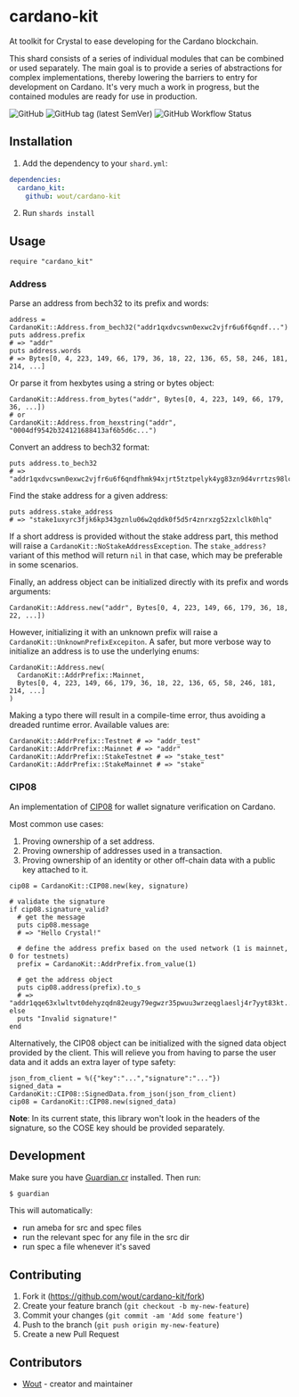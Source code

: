 # cardano-kit

At toolkit for Crystal to ease developing for the Cardano blockchain.

This shard consists of a series of individual modules that can be combined or
used separately. The main goal is to provide a series of abstractions for
complex implementations, thereby lowering the barriers to entry for development 
on Cardano. It's very much a work in progress, but the contained modules are 
ready for use in production.

![GitHub](https://img.shields.io/github/license/wout/cardano-kit)
![GitHub tag (latest SemVer)](https://img.shields.io/github/v/tag/wout/cardano-kit)
![GitHub Workflow Status](https://img.shields.io/github/actions/workflow/status/wout/cardano-kit/ci.yml?branch=main)

## Installation

1. Add the dependency to your `shard.yml`:

  ```yaml
  dependencies:
    cardano_kit:
      github: wout/cardano-kit
  ```

2. Run `shards install`

## Usage

```crystal
require "cardano_kit"
```

### Address

Parse an address from bech32 to its prefix and words:

```crystal
address = CardanoKit::Address.from_bech32("addr1qxdvcswn0exwc2vjfr6u6f6qndf...")
puts address.prefix
# => "addr"
puts address.words
# => Bytes[0, 4, 223, 149, 66, 179, 36, 18, 22, 136, 65, 58, 246, 181, 214, ...]
```

Or parse it from hexbytes using a string or bytes object:

```crystal
CardanoKit::Address.from_bytes("addr", Bytes[0, 4, 223, 149, 66, 179, 36, ...])
# or
CardanoKit::Address.from_hexstring("addr", "0004df9542b324121688413af6b5d6c...")
```

Convert an address to bech32 format:

```crystal
puts address.to_bech32
# => "addr1qxdvcswn0exwc2vjfr6u6f6qndfhmk94xjrt5tztpelyk4yg83zn9d4vrrtzs98lc..."
```

Find the stake address for a given address:

```crystal
puts address.stake_address
# => "stake1uxyrc3fjk6kp343gznlu06w2qddk0f5d5r4znrxzg52zxlclk0hlq"
```

If a short address is provided without the stake address part, this method will
raise a `CardanoKit::NoStakeAddressException`. The `stake_address?` variant of
this method will return `nil` in that case, which may be preferable in some
scenarios.

Finally, an address object can be initialized directly with its prefix and words
arguments:

```crystal
CardanoKit::Address.new("addr", Bytes[0, 4, 223, 149, 66, 179, 36, 18, 22, ...])
```

However, initializing it with an unknown prefix will raise a
`CardanoKit::UnknownPrefixExcepiton`. A safer, but more verbose way to
initialize an address is to use the underlying enums:

```crystal
CardanoKit::Address.new(
  CardanoKit::AddrPrefix::Mainnet,
  Bytes[0, 4, 223, 149, 66, 179, 36, 18, 22, 136, 65, 58, 246, 181, 214, ...]
)
```

Making a typo there will result in a compile-time error, thus avoiding a dreaded
runtime error. Available values are:

```crystal
CardanoKit::AddrPrefix::Testnet # => "addr_test"
CardanoKit::AddrPrefix::Mainnet # => "addr"
CardanoKit::AddrPrefix::StakeTestnet # => "stake_test"
CardanoKit::AddrPrefix::StakeMainnet # => "stake"
```

### CIP08

An implementation of
[CIP08](https://github.com/cardano-foundation/CIPs/tree/master/CIP-0008) for
wallet signature verification on Cardano.

Most common use cases:
1. Proving ownership of a set address.
2. Proving ownership of addresses used in a transaction.
3. Proving ownership of an identity or other off-chain data with a public key attached to it.

```crystal
cip08 = CardanoKit::CIP08.new(key, signature)

# validate the signature
if cip08.signature_valid?
  # get the message
  puts cip08.message
  # => "Hello Crystal!"

  # define the address prefix based on the used network (1 is mainnet, 0 for testnets)
  prefix = CardanoKit::AddrPrefix.from_value(1)

  # get the address object
  puts cip08.address(prefix).to_s
  # => "addr1qqe63xlwltvt0dehyzqdn82eugy79egwzr35pwuu3wrzeqglaeslj4r7yyt83kt..."
else
  puts "Invalid signature!"
end
```

Alternatively, the CIP08 object can be initialized with the signed data object
provided by the client. This will relieve you from having to parse the user data
and it adds an extra layer of type safety:

```crystal
json_from_client = %({"key":"...","signature":"..."})
signed_data = CardanoKit::CIP08::SignedData.from_json(json_from_client)
cip08 = CardanoKit::CIP08.new(signed_data)
```

**Note**: In its current state, this library won't look in the headers of the
signature, so the COSE key should be provided separately.

## Development

Make sure you have [Guardian.cr](https://github.com/f/guardian) installed. Then
run:

```bash
$ guardian
```

This will automatically:
- run ameba for src and spec files
- run the relevant spec for any file in the src dir
- run spec a file whenever it's saved

## Contributing

1. Fork it (<https://github.com/wout/cardano-kit/fork>)
2. Create your feature branch (`git checkout -b my-new-feature`)
3. Commit your changes (`git commit -am 'Add some feature'`)
4. Push to the branch (`git push origin my-new-feature`)
5. Create a new Pull Request

## Contributors

- [Wout](https://github.com/wout) - creator and maintainer
